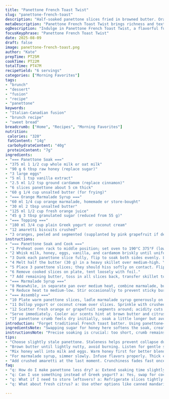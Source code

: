 ```yaml
---
title: "Panettone French Toast Twist"
slug: "panettone-french-toast"
description: "Half-soaked panettone slices fried in browned butter. Orange marmalade syrup simmered to sticky glaze. Tangy Greek yogurt with crunchy crushed amaretti and juicy citrus segments on top. Cinnamon swapped with cardamom for warm, slightly floral notes. Honey replaces sugar in soaking mix for subtle sweetness. Recipes adapted for visual cues over timers, emphasizing caramel color, aroma, texture. Six servings. Oven heat finishes cooking evenly. Butter browned for nuttiness, syrup syrupy but not burnt. Shows how to rescue dry panettone and layering flavors with texture."
metaDescription: "Panettone French Toast Twist brings richness and texture through soaked slices, browned butter, and a tangy marmalade glaze. Perfect for brunch."
ogDescription: "Indulge in Panettone French Toast Twist, a flavorful fusion of richness, tangy syrup, and crunchy toppings. Elevate your brunch experience."
focusKeyphrase: "Panettone French Toast Twist"
date: 2025-08-09
draft: false
image: panettone-french-toast.png
author: "Kate"
prepTime: PT25M
cookTime: PT22M
totalTime: PT47M
recipeYield: "6 servings"
categories: ["Morning Favorites"]
tags:
- "brunch"
- "dessert"
- "fusion"
- "recipe"
- "panettone"
keywords:
- "Italian-Canadian fusion"
- "brunch recipe"
- "sweet bread"
breadcrumb: ["Home", "Recipes", "Morning Favorites"]
nutrition: 
 calories: "320"
 fatContent: "14g"
 carbohydrateContent: "40g"
 proteinContent: "7g"
ingredients:
- "=== Panettone Soak ==="
- "375 ml 1 1/2 cup whole milk or oat milk"
- "90 g 6 tbsp raw honey (replace sugar)"
- "3 large eggs"
- "5 ml 1 tsp vanilla extract"
- "2.5 ml 1/2 tsp ground cardamom (replace cinnamon)"
- "6 slices panettone about 5 cm thick"
- "60 g 1/4 cup unsalted butter (for frying)"
- "=== Orange Marmalade Syrup ==="
- "60 ml 1/4 cup orange marmalade, homemade or store-bought"
- "30 ml 2 tbsp unsalted butter"
- "125 ml 1/2 cup fresh orange juice"
- "45 g 3 tbsp granulated sugar (reduced from 55 g)"
- "=== Topping ==="
- "180 ml 3/4 cup plain Greek yogurt or coconut cream"
- "12 amaretti biscuits crushed"
- "3 oranges, peeled and segmented (supplanted by pink grapefruit if desired)"
instructions:
- "=== Panettone Soak and Cook ==="
- "1 Preheat oven rack to middle position; set oven to 190°C 375°F (lowered 10%)."
- "2 Whisk milk, honey, eggs, vanilla, and cardamom briskly until uniform. Honey integrates better warm if needed; avoid overbeating to prevent foam."
- "3 Dunk each panettone slice fully, flip to soak both sides evenly. Let rest 6 minutes, allowing center to absorb mixture but remain intact. Avoid sogginess - panettone is delicate."
- "4 Melt half the butter (30 g) in a heavy skillet over medium-high. You want browned butter aroma, light nutty color—listen for gentle sizzling, not burning."
- "5 Place 3 panettone slices; they should hiss softly on contact. Flip when deep golden caramel crust forms, about 2-3 minutes each side. Use spatula carefully to keep slices whole."
- "6 Remove cooked slices on plate, tent loosely with foil."
- "7 Add remaining butter, toss in all slices back, transfer skillet to oven. Bake 7 minutes or until center feels warm and slightly springy. Visual cue: edges slightly crisp, no raw smell."
- "=== Marmalade Syrup ==="
- "8 Meanwhile, in separate pan over medium heat, combine marmalade, butter, orange juice, and sugar. Bring to lively simmer."
- "9 Reduce heat to medium-low. Stir occasionally to prevent sticky burning. Syrup thickens with slight clinginess coating spoon in 6-7 minutes. Sniff citrus tang, sweetness balance."
- "=== Assembly ==="
- "10 Plate warm panettone slices, ladle marmalade syrup generously on top. Don't drown; syrup should pool slightly but not soak through crust."
- "11 Dollop yogurt or coconut cream over slices. Sprinkle with crushed amaretti for crunch contrast, aroma of almonds."
- "12 Scatter fresh orange or grapefruit segments around; acidity cuts richness, brightens palate."
- "Serve immediately. Cooler air scents hint at brown butter and citrus zest, texture balance in each bite."
- "If panettone crumb feels dry initially, soak a little longer but avoid collapse. Use older panettone to reduce waste. If no amaretti, substitute with crushed biscotti or crunchy granola for texture."
introduction: "Forget traditional French toast batter. Using panettone—a sweet, airy bread—you get more richness and texture if soaked properly. Honey in soaking mix adds subtle florals compared to plain sugar, and cardamom replaces cinnamon for a warm whisper of spice. Browning butter for cooking slices brings a toasted complexity most skip. Don’t rush flipping; look for a shiny, deep caramel crust before flip. Those crunchy amaretti bits layered on creamy yogurt add not just texture but a bitter-sweet note balancing syrup’s citrus punch. The syrup? Reduce marmalade with orange juice and butter till syrupy and shiny. Serve straight away, watch crispness transform as syrup melts in. You’re not just frying bread here—you’re building layers of flavor and mouthfeel, time-tested tactics for elevating humble ingredients."
ingredientsNote: "Swapping sugar for honey here softens the soak, creating a gentler sweetness and slight floral undertones without overpowering. It’s easiest to warm honey slightly so it blends smoothly with milk and eggs. Cardamom stands out if fresh—adds complexity that matches panettone’s mildness better than cinnamon, which can dominate. Using unsalted butter is important for control; salted butter tends to cloud brown butter aroma and caramel balance. Panettone slices should be thick but no thicker than 5 cm to ensure quick, even soaking and frying. For the marmalade syrup, a homemade or quality store option works, but reduce sugar slightly to avoid excessive sweetness since panettone is already sugary. Greek yogurt cuts richness but swap with coconut cream for dairy-free. If amaretti unavailable, crushed biscotti or toasted nuts add crunch but watch salt levels. Citrus garnish can vary seasonally, but acidic and juicy is key to balance richness."
instructionsNote: "Precise soaking is crucial: too short, crumb remains dry; too long, bread becomes fragile and hard to handle during frying. Watch texture not just time. Butter must brown but not blacken—if it smokes, lower heat and wipe pan to avoid bitter burnt flavor. Caramelization on panettone triggers flavor development, don’t rush flipping. In the oven, the goal is warming through without drying out. For syrup, reduction signals when a spoon coated with syrup leaves a thick trail without dripping immediately—classic jam stage. Avoid boiling aggressively; simmer control develops flavor and polish. Assembly matters. Syrup hot, slices warm, yogurt cool, amaretti dry and crunchy, all contrast in mouthfeel. Crunch disappears fast if syrup soaks. Use fresh citrus segments for brightness and mild acidity. Timing plating to serve immediately preserves textures. If needed, warm slices lightly before serving to regain crispness but don’t overheat or slices toughen."
tips:
- "Choose slightly stale panettone. Staleness helps prevent collapse during soaking. Watch soaking time carefully. Too long makes it mushy, too short risks dryness."
- "Brown butter until lightly nutty, avoid burning. Listen for gentle sizzling. If it smokes, lower heat. Clean pan between batches for consistent color. Flip slices only when golden."
- "Mix honey well into milk and eggs. Warm honey first for better blending. Cardamom adds floral notes. Always adjust seasonings based on taste."
- "For marmalade syrup, simmer slowly. Infuse flavors properly. Thick enough to cling to spoon, too thin lacks richness. If syrup clumps, reheat gently to loosen."
- "Add crushed amaretti at the last moment. Crunchiness fades fast once syrup hits. Layer textures: creamy yogurt, warm syrup, crunchy topping. Balance is key."
faq:
- "q: How do I make panettone less dry? a: Extend soaking time slightly. Watch texture. Few more minutes can revive it. Avoid over-soaking, that’s crucial."
- "q: Can I use something instead of Greek yogurt? a: Yes, swap for coconut cream. Dairy-free option but be aware of flavor change. Texture stays rich."
- "q: What if I need to store leftovers? a: Refrigerate slices tightly wrapped. Reheat gently to restore warmth. Avoid microwave; toughens bread."
- "q: What about fresh citrus? a: Use other options like canned mandarin, just drain well. Or skip if unavailable. Freshness brightens flavors in the dish."

---
```

